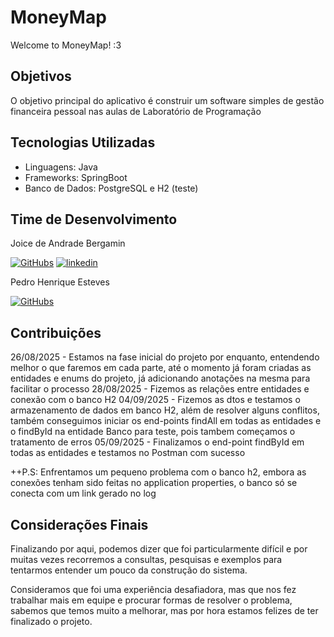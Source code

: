 
# MoneyMap
Welcome to MoneyMap! :3
## Objetivos

O objetivo principal do aplicativo é construir um software simples de gestão financeira pessoal nas aulas de Laboratório de Programação
## Tecnologias Utilizadas

* Linguagens: Java
* Frameworks: SpringBoot
* Banco de Dados: PostgreSQL e H2 (teste)

## Time de Desenvolvimento
Joice de Andrade Bergamin

[![GitHubs](https://img.shields.io/badge/GitHub-000?style=for-the-badge&logo=ko-fi&logoColor=white)](https://github.com/JoiceBergamin)
[![linkedin](https://img.shields.io/badge/linkedin-0A66C2?style=for-the-badge&logo=linkedin&logoColor=white)](https://www.linkedin.com/in/joice-bergamin/)

Pedro Henrique Esteves

[![GitHubs](https://img.shields.io/badge/GitHub-000?style=for-the-badge&logo=ko-fi&logoColor=white)](https://github.com/PedroHrEs)
## Contribuições

26/08/2025 - Estamos na fase inicial do projeto por enquanto, entendendo melhor o que faremos em cada parte, até o momento já foram criadas as entidades e enums do projeto, já adicionando anotações na mesma para facilitar o processo
28/08/2025 - Fizemos as relações entre entidades e conexão com o banco H2
04/09/2025 - Fizemos as dtos e testamos o armazenamento de dados em banco H2, além de resolver alguns conflitos, também conseguimos iniciar os end-points findAll em todas as entidades e o findById na entidade Banco para teste, pois tambem
começamos o tratamento de erros
05/09/2025 - Finalizamos o end-point findById em todas as entidades e testamos no Postman com sucesso

++P.S: Enfrentamos um pequeno problema com o banco h2, embora as conexões tenham sido feitas no application properties, o banco só se conecta com um link gerado no log

## Considerações Finais

Finalizando por aqui, podemos dizer que foi particularmente difícil e por muitas vezes recorremos a consultas, pesquisas e exemplos para tentarmos entender um pouco da construção do sistema.

Consideramos que foi uma experiência desafiadora, mas que nos fez trabalhar mais em equipe e procurar formas de resolver o problema, sabemos que temos muito a melhorar, mas por hora estamos felizes de ter finalizado o projeto.